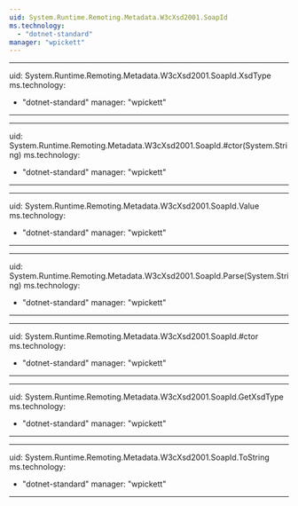 ```yaml
---
uid: System.Runtime.Remoting.Metadata.W3cXsd2001.SoapId
ms.technology: 
  - "dotnet-standard"
manager: "wpickett"
---
```


---
uid: System.Runtime.Remoting.Metadata.W3cXsd2001.SoapId.XsdType
ms.technology: 
  - "dotnet-standard"
manager: "wpickett"
---

---
uid: System.Runtime.Remoting.Metadata.W3cXsd2001.SoapId.#ctor(System.String)
ms.technology: 
  - "dotnet-standard"
manager: "wpickett"
---

---
uid: System.Runtime.Remoting.Metadata.W3cXsd2001.SoapId.Value
ms.technology: 
  - "dotnet-standard"
manager: "wpickett"
---

---
uid: System.Runtime.Remoting.Metadata.W3cXsd2001.SoapId.Parse(System.String)
ms.technology: 
  - "dotnet-standard"
manager: "wpickett"
---

---
uid: System.Runtime.Remoting.Metadata.W3cXsd2001.SoapId.#ctor
ms.technology: 
  - "dotnet-standard"
manager: "wpickett"
---

---
uid: System.Runtime.Remoting.Metadata.W3cXsd2001.SoapId.GetXsdType
ms.technology: 
  - "dotnet-standard"
manager: "wpickett"
---

---
uid: System.Runtime.Remoting.Metadata.W3cXsd2001.SoapId.ToString
ms.technology: 
  - "dotnet-standard"
manager: "wpickett"
---
